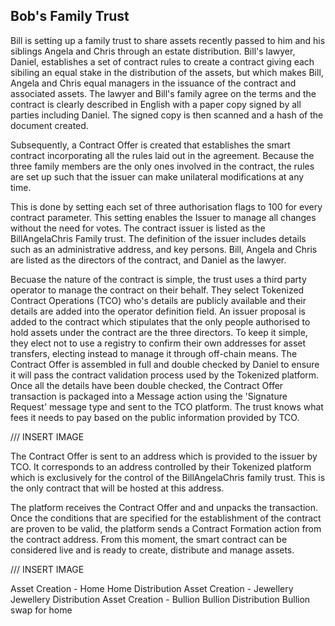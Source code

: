 ## Bob's Family Trust
Bill is setting up a family trust to share assets recently passed to him and his siblings Angela and Chris through an estate distribution.
Bill's lawyer, Daniel, establishes a set of contract rules to create a contract giving each sibiling an equal stake in the distribution of the assets, but which makes Bill, Angela and Chris equal managers in the issuance of the contract and associated assets.
The lawyer and Bill's family agree on the terms and the contract is clearly described in English with a paper copy signed by all parties including Daniel.
The signed copy is then scanned and a hash of the document created.

Subsequently, a Contract Offer is created that establishes the smart contract incorporating all the rules laid out in the agreement. Because the three family members are the only ones involved in the contract, the rules are set up such that the issuer can make unilateral modifications at any time.

This is done by setting each set of three authorisation flags to 100 for every contract parameter. This setting enables the Issuer to manage all changes without the need for votes.
The contract issuer is listed as the BillAngelaChris Family trust. The definition of the issuer includes details such as an administrative address, and key persons. Bill, Angela and Chris are listed as the directors of the contract, and Daniel as the lawyer. 

Becuase the nature of the contract is simple, the trust uses a third party operator to manage the contract on their behalf. They select Tokenized Contract Operations (TCO) who's details are publicly available and their details are added into the operator definition field.
An issuer proposal is added to the contract which stipulates that the only people authorised to hold assets under the contract are the three directors. To keep it simple, they elect not to use a registry to confirm their own addresses for asset transfers, electing instead to manage it through off-chain means.
The Contract Offer is assembled in full and double checked by Daniel to ensure it will pass the contract validation process used by the Tokenized platform. Once all the details have been double checked, the Contract Offer transaction is packaged into a Message action using the 'Signature Request' message type and sent to the TCO platform. The trust knows what fees it needs to pay based on the public information provided by TCO.

/// INSERT IMAGE

The Contract Offer is sent to an address which is provided to the issuer by TCO. It corresponds to an address controlled by their Tokenized platform which is exclusively for the control of the BillAngelaChris family trust. This is the only contract that will be hosted at this address.

The platform receives the Contract Offer and and unpacks the transaction. Once the conditions that are specified for the establishment of the contract are proven to be valid, the platform sends a Contract Formation action from the contract address. From this moment, the smart contract can be considered live and is ready to create, distribute and manage assets.

/// INSERT IMAGE

Asset Creation - Home
Home Distribution
Asset Creation - Jewellery
Jewellery Distribution
Asset Creation - Bullion
Bullion Distribution
Bullion swap for home
